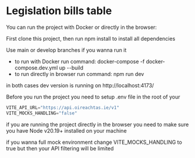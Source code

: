 # Legislation bills table

You can run the project with Docker or directly in the browser:

First clone this project, then run npm install to install all dependencies

Use main or develop branches if you wanna run it

- to run with Docker run command: docker-compose -f docker-compose.dev.yml up --build
- to run directly in browser run command: npm run dev

in both cases dev version is running on http://localhost:4173/


Before you run the project you need to setup .env file in the root of your

```js
VITE_API_URL="https://api.oireachtas.ie/v1"
VITE_MOCKS_HANDLING="false"
```

if you are running the project directly in the browser you need to make sure you have Node v20.19+ installed on your machine

if you wanna full mock environment change VITE_MOCKS_HANDLING to true but then your API filtering will be limited
